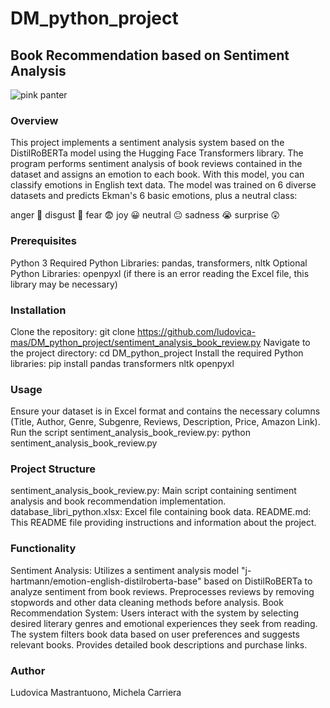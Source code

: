 # DM_python_project
## Book Recommendation based on Sentiment Analysis
![pink panter](https://media1.giphy.com/media/v1.Y2lkPTc5MGI3NjExOGxuMzBwa2VoeGJnM2p6NGIzcXp6azNrMWM2Z2xmN29vOTh4dWZ5OSZlcD12MV9pbnRlcm5hbF9naWZfYnlfaWQmY3Q9Zw/ZCmDhIFeF1s2c/giphy.gif)

### Overview
This project implements a sentiment analysis system based on the DistilRoBERTa model using the Hugging Face Transformers library. The program performs sentiment analysis of book reviews contained in the dataset and assigns an emotion to each book. With this model, you can classify emotions in English text data. The model was trained on 6 diverse datasets and predicts Ekman's 6 basic emotions, plus a neutral class:

anger 🤬 disgust 🤢 fear 😨 joy 😀 neutral 😐 sadness 😭 surprise 😲
### Prerequisites
Python 3
Required Python Libraries: pandas, transformers, nltk
Optional Python Libraries: openpyxl (if there is an error reading the Excel file, this library may be necessary)
### Installation
Clone the repository:
git clone https://github.com/ludovica-mas/DM_python_project/sentiment_analysis_book_review.py 
Navigate to the project directory:
cd DM_python_project 
Install the required Python libraries:
pip install pandas transformers nltk openpyxl 
### Usage
Ensure your dataset is in Excel format and contains the necessary columns (Title, Author, Genre, Subgenre, Reviews, Description, Price, Amazon Link).
Run the script sentiment_analysis_book_review.py:
python sentiment_analysis_book_review.py 
### Project Structure
sentiment_analysis_book_review.py: Main script containing sentiment analysis and book recommendation implementation.
database_libri_python.xlsx: Excel file containing book data.
README.md: This README file providing instructions and information about the project.
### Functionality
Sentiment Analysis:
Utilizes a sentiment analysis model "j-hartmann/emotion-english-distilroberta-base" based on DistilRoBERTa to analyze sentiment from book reviews.
Preprocesses reviews by removing stopwords and other data cleaning methods before analysis.
Book Recommendation System:
Users interact with the system by selecting desired literary genres and emotional experiences they seek from reading.
The system filters book data based on user preferences and suggests relevant books.
Provides detailed book descriptions and purchase links.
### Author
Ludovica Mastrantuono, Michela Carriera

